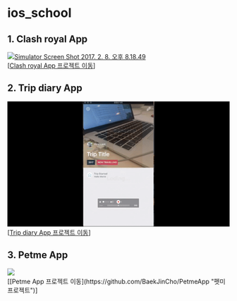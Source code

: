# ios_school

## 1. Clash royal App
<a data-flickr-embed="true" href="https://www.flickr.com/photos/151739610@N03/32657036441/in/datetaken/" title="Simulator Screen Shot 2017. 2. 8. 오후 8.18.49"><img src="https://c1.staticflickr.com/1/684/32657036441_e694ddaec1_z.jpg" width="360" height="640" alt="Simulator Screen Shot 2017. 2. 8. 오후 8.18.49"></a>
<br/>
[[Clash royal App 프로젝트 이동](https://github.com/whalebab86/ios_school/tree/master/Project/ClashRoyale "자판기 프로젝트")]

## 2. Trip diary App
![영상 Gif_01](https://github.com/whalebab86/ios_school/blob/master/etc/trip_diary_01.gif "이미지제목")
<br/>
[[Trip diary App 프로젝트 이동](https://github.com/whalebab86/ios_school/tree/master/Project/CustomTableViewCell "여행다이어리 프로젝트")]

## 3. Petme App
<img src="https://github.com/BaekJinCho/PetmeApp/blob/master/Image/ezgif.com-video-to-gif.gif?raw=true" width="350">
<br/>
[[Petme App 프로젝트 이동](https://github.com/BaekJinCho/PetmeApp "펫미 프로젝트")]  
<br/>
